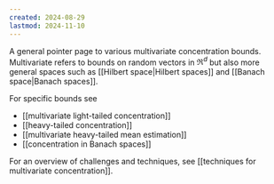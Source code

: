 ```yaml
---
created: 2024-08-29
lastmod: 2024-11-10
---
```


A general pointer page to various multivariate concentration bounds. Multivariate refers to bounds on random vectors in $\Re^d$ but also more general spaces such as [[Hilbert space|Hilbert spaces]] and [[Banach space|Banach spaces]]. 

For specific bounds see 
- [[multivariate light-tailed concentration]]
- [[heavy-tailed concentration]]
- [[multivariate heavy-tailed mean estimation]]
- [[concentration in Banach spaces]]

For an overview of challenges and techniques, see [[techniques for multivariate concentration]]. 


